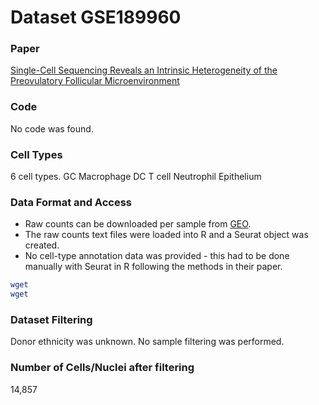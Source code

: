 # Dataset GSE189960

### Paper
[Single-Cell Sequencing Reveals an Intrinsic Heterogeneity of the Preovulatory Follicular Microenvironment](https://www.ncbi.nlm.nih.gov/pmc/articles/PMC8961562/)

### Code
No code was found.

### Cell Types
6 cell types.
GC
Macrophage
DC
T cell
Neutrophil
Epithelium

### Data Format and Access
- Raw counts can be downloaded per sample from [GEO](https://www.ncbi.nlm.nih.gov/geo/query/acc.cgi?acc=GSE189960).
- The raw counts text files were loaded into R and a Seurat object was created.
- No cell-type annotation data was provided - this had to be done manually with Seurat in R following the methods in their paper.

```bash
wget 
wget 
```

### Dataset Filtering
Donor ethnicity was unknown. No sample filtering was performed.

### Number of Cells/Nuclei after filtering
14,857
